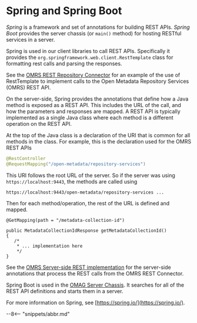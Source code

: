 <!-- SPDX-License-Identifier: CC-BY-4.0 -->
<!-- Copyright Contributors to the ODPi Egeria project. -->

# Spring and Spring Boot

*Spring* is a framework and set of annotations for building REST APIs.  *Spring Boot* provides the server chassis
(or `main()` method) for hosting RESTful services in a server.

Spring is used in our client libraries to call REST APIs.  Specifically it provides the
`org.springframework.web.client.RestTemplate` class for formatting rest calls and parsing the responses.

See the [OMRS REST Repository Connector](https://github.com/odpi/egeria/blob/master/open-metadata-implementation/adapters/open-connectors/repository-services-connectors/open-metadata-collection-store-connectors/omrs-rest-repository-connector)
for an example of the use of RestTemplate to implement calls to the Open Metadata Repository Services (OMRS)
REST API.

On the server-side, Spring provides the annotations that define how a Java method is exposed as a REST API.
This includes the URL of the call, and how the parameters and responses are mapped.
A REST API is typically implemented as a single Java class where each method is a different operation on the
REST API.

At the top of the Java class is a declaration of the URI that is common for all methods in the class.
For example, this is the declaration used for the OMRS REST APIs

```java
@RestController
@RequestMapping("/open-metadata/repository-services")
```

This URI follows the root URL of the server.  So if the server was using `https://localhost:9443`, the methods are called
using

```
https://localhost:9443/open-metadata/repository-services ...
```

Then for each method/operation, the rest of the URL is defined and mapped.

```
@GetMapping(path = "/metadata-collection-id")

public MetadataCollectionIdResponse getMetadataCollectionId()
{
   /*
    * ... implementation here
    */
}
```

See the [OMRS Server-side REST implementation](https://github.com/odpi/egeria/tree/master/open-metadata-implementation/repository-services/repository-services-spring)
for the server-side annotations that process the REST calls from the OMRS REST Connector.

Spring Boot is used in the 
[OMAG Server Chassis](/egeria-docs/services/server-chassis).
It searches for all of the REST API definitions and starts them in a server.

For more information on Spring, see [https://spring.io/](https://spring.io/).

--8<-- "snippets/abbr.md"
